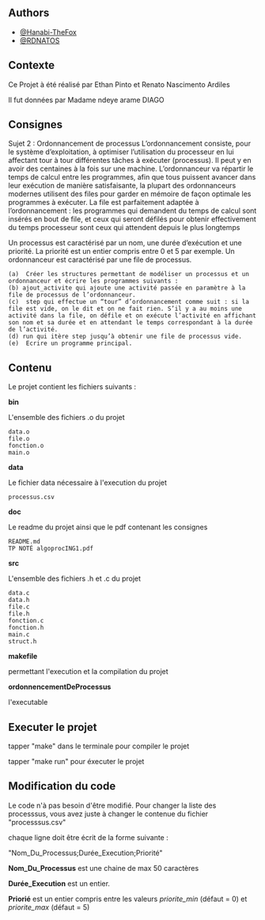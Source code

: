 
## Authors

- [@Hanabi-TheFox](https://www.github.com/Hanabi-TheFox)
-  [@RDNATOS](https://github.com/RDNATOS)


## Contexte

Ce Projet à été réalisé par Ethan Pinto et Renato Nascimento Ardiles

Il fut données par Madame ndeye arame DIAGO


## Consignes

Sujet 2 : Ordonnancement de processus 
L’ordonnancement consiste, pour le système d’exploitation, à optimiser l’utilisation du processeur 
en lui affectant tour à tour différentes tâches à exécuter (processus). Il peut y en avoir des centaines 
à  la  fois  sur  une  machine. L’ordonnanceur va répartir le temps de calcul entre les programmes, 
afin  que  tous  puissent  avancer  dans  leur  exécution  de  manière  satisfaisante,  la  plupart  des 
ordonnanceurs  modernes  utilisent  des  files  pour  garder  en  mémoire  de  façon  optimale  les 
programmes à exécuter. La file est parfaitement adaptée à l’ordonnancement : les programmes qui 
demandent du temps de calcul sont insérés en bout de file, et ceux qui seront défilés pour obtenir 
effectivement du temps processeur sont ceux qui attendent depuis le plus longtemps

Un processus est caractérisé par un nom, une durée d’exécution et une priorité. La priorité est un 
entier compris entre 0 et 5 par exemple. Un ordonnanceur est caractérisé par une file de processus.  
 
    (a)  Créer les structures permettant de modéliser un processus et un ordonnanceur et écrire les programmes suivants :  
    (b) ajout_activite qui ajoute une activité passée en paramètre à la file de processus de l’ordonnanceur. 
    (c)  step qui effectue un “tour” d’ordonnancement comme suit : si la file est vide, on le dit et on ne fait rien. S’il y a au moins une activité dans la file, on défile et on exécute l’activité en affichant son nom et sa durée et en attendant le temps correspondant à la durée de l’activité.  
    (d) run qui itère step jusqu’à obtenir une file de processus vide. 
    (e)  Ecrire un programme principal.


## Contenu

Le projet contient les fichiers suivants :

**bin**

L'ensemble des fichiers .o du projet

    data.o
    file.o
    fonction.o
    main.o

**data**

Le fichier data nécessaire à l'execution du projet

    processus.csv

**doc**

Le readme du projet ainsi que le pdf contenant les consignes

    README.md
    TP NOTÉ algoprocING1.pdf

**src**

L'ensemble des fichiers .h et .c du projet

    data.c
    data.h
    file.c
    file.h
    fonction.c
    fonction.h
    main.c
    struct.h


**makefile**

permettant l'execution et la compilation du projet

**ordonnencementDeProcessus**

l'executable
## Executer le projet

tapper "make" dans le terminale pour compiler le projet

tapper "make run" pour éxecuter le projet

## Modification du code

Le code n'à pas besoin d'être modifié.
Pour changer la liste des processsus, vous avez juste à changer le contenue
du fichier "processsus.csv"

chaque ligne doit être écrit de la forme suivante :

"Nom_Du_Processus;Durée_Execution;Priorité"

**Nom_Du_Processus** est une chaine de max 50 caractères

**Durée_Execution** est un entier.

**Priorié** est un entier compris entre les valeurs *priorite_min* (défaut = 0)
et *priorite_max* (défaut = 5)
